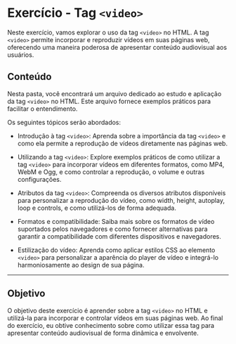 # Exercício - Tag `<video>`

Neste exercício, vamos explorar o uso da tag `<video>` no HTML. A tag `<video>` permite incorporar e reproduzir vídeos em suas páginas web, oferecendo uma maneira poderosa de apresentar conteúdo audiovisual aos usuários.

## Conteúdo

Nesta pasta, você encontrará um arquivo dedicado ao estudo e aplicação da tag `<video>` no HTML. Este arquivo fornece exemplos práticos para facilitar o entendimento.

Os seguintes tópicos serão abordados:

- Introdução à tag `<video>`: Aprenda sobre a importância da tag `<video>` e como ela permite a reprodução de vídeos diretamente nas páginas web.

- Utilizando a tag `<video>`: Explore exemplos práticos de como utilizar a tag `<video>` para incorporar vídeos em diferentes formatos, como MP4, WebM e Ogg, e como controlar a reprodução, o volume e outras configurações.

- Atributos da tag `<video>`: Compreenda os diversos atributos disponíveis para personalizar a reprodução do vídeo, como width, height, autoplay, loop e controls, e como utilizá-los de forma adequada.

- Formatos e compatibilidade: Saiba mais sobre os formatos de vídeo suportados pelos navegadores e como fornecer alternativas para garantir a compatibilidade com diferentes dispositivos e navegadores.

- Estilização do vídeo: Aprenda como aplicar estilos CSS ao elemento `<video>` para personalizar a aparência do player de vídeo e integrá-lo harmoniosamente ao design de sua página.

---

## Objetivo

O objetivo deste exercício é aprender sobre a tag `<video>` no HTML e utilizá-la para incorporar e controlar vídeos em suas páginas web. Ao final do exercício, eu obtive conhecimento sobre como utilizar essa tag para apresentar conteúdo audiovisual de forma dinâmica e envolvente.
